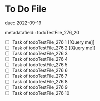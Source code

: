 # To Do File

due:: 2022-09-19

metadatafield:: todoTestFile_276_20

- [ ] Task of todoTestFile_276 1 [[Query me]]
- [ ] Task of todoTestFile_276 2 [[Query me]]
- [ ] Task of todoTestFile_276 3
- [ ] Task of todoTestFile_276 4
- [ ] Task of todoTestFile_276 5
- [ ] Task of todoTestFile_276 6
- [ ] Task of todoTestFile_276 7
- [ ] Task of todoTestFile_276 8
- [ ] Task of todoTestFile_276 9
- [ ] Task of todoTestFile_276 10